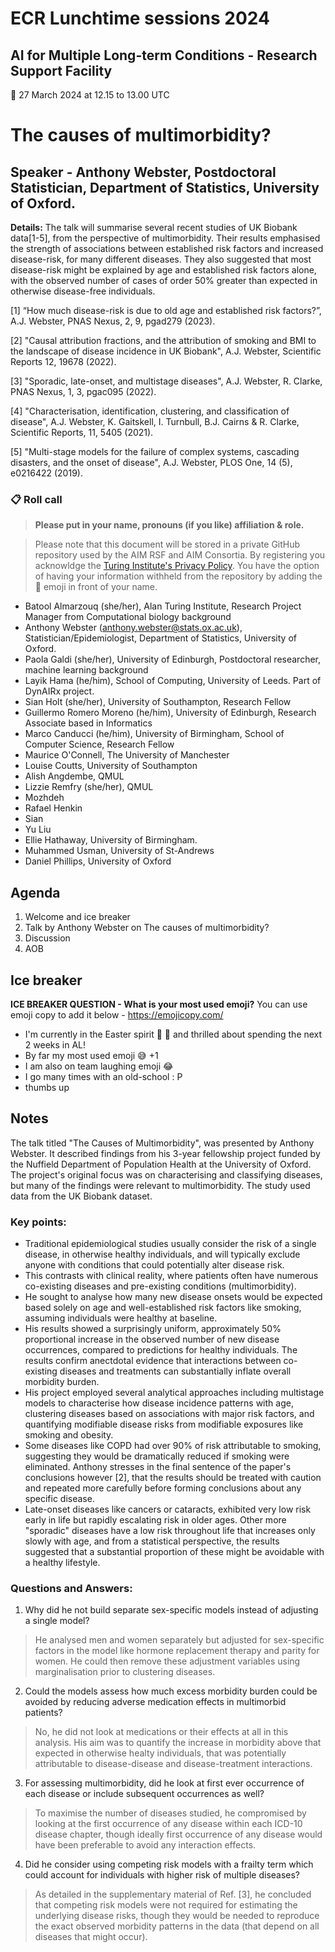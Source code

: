 # ECR Lunchtime sessions 2024
## AI for Multiple Long-term Conditions - Research Support Facility

:date: 27 March 2024 at 12.15 to 13.00 UTC

# The causes of multimorbidity?
## Speaker - Anthony Webster, Postdoctoral Statistician, Department of Statistics, University of Oxford.
**Details:** 
The talk will summarise several recent studies of UK Biobank data[1-5], from the perspective of multimorbidity. Their results emphasised the strength of associations between established risk factors and increased disease-risk, for many different diseases. They also suggested that most disease-risk might be explained by age and established risk factors alone, with the observed number of cases of order 50% greater than expected in otherwise disease-free individuals.

[1] “How much disease-risk is due to old age and established risk factors?”, A.J. Webster, PNAS Nexus, 2, 9, pgad279 (2023).

[2] "Causal attribution fractions, and the attribution of smoking and BMI to the landscape of disease incidence in UK Biobank", A.J. Webster, Scientific Reports 12, 19678 (2022).

[3] "Sporadic, late-onset, and multistage diseases", A.J. Webster, R. Clarke, PNAS Nexus, 1, 3, pgac095 (2022).

[4] "Characterisation, identification, clustering, and classification of disease", A.J. Webster, K. Gaitskell, I. Turnbull, B.J. Cairns & R. Clarke, Scientific Reports, 11, 5405 (2021).

[5] "Multi-stage models for the failure of complex systems, cascading disasters, and the onset of disease", A.J. Webster, PLOS One, 14 (5), e0216422 (2019).

### :clipboard: Roll call

> **Please put in your name, pronouns (if you like) affiliation & role.** 

> Please note that this document will be stored in a private GitHub repository used by the AIM RSF and AIM Consortia. By registering you acknowldge the [Turing Institute's Privacy Policy](https://www.turing.ac.uk/privacy-policy). You have the option of having your information withheld from the repository by adding the :shushing_face: emoji in front of your name. 

* Batool Almarzouq (she/her), Alan Turing Institute, Research Project Manager from Computational biology background
* Anthony Webster (anthony.webster@stats.ox.ac.uk), Statistician/Epidemiologist, Department of Statistics, University of Oxford.
* Paola Galdi (she/her), University of Edinburgh, Postdoctoral researcher, machine learning background
* Layik Hama (he/him), School of Computing, University of Leeds. Part of DynAIRx project.
* Sian Holt (she/her), University of Southampton, Research Fellow
* Guillermo Romero Moreno (he/him), University of Edinburgh, Research Associate based in Informatics
* Marco Canducci (he/him), University of Birmingham, School of Computer Science, Research Fellow
* Maurice O'Connell, The University of Manchester
* Louise Coutts, University of Southampton
* Alish Angdembe, QMUL
* Lizzie Remfry (she/her), QMUL
* Mozhdeh
* Rafael Henkin
* Sian
* Yu Liu
* Ellie Hathaway, University of Birmingham.
* Muhammed Usman, University of St-Andrews
* Daniel Phillips, University of Oxford

## Agenda

1. Welcome and ice breaker
2. Talk by Anthony Webster on The causes of multimorbidity? 
3. Discussion
4. AOB

## Ice breaker

**ICE BREAKER QUESTION - What is your most used emoji?**
You can use emoji copy to add it below - https://emojicopy.com/
* I'm currently in the Easter spirit 🐰 🥚 and thrilled about spending the next 2 weeks in AL!
* By far my most used emoji 😅 +1
* I am also on team laughing emoji 😂
* I go many times with an old-school : P
* thumbs up


## Notes

The talk titled "The Causes of Multimorbidity", was presented by Anthony Webster. It described findings from his 3-year fellowship project funded by the Nuffield Department of Population Health at the University of Oxford. The project's original focus was on characterising and classifying diseases, but many of the findings were relevant to multimorbidity. The study used data from the UK Biobank dataset.  

### Key points:

- Traditional epidemiological studies usually consider the risk of a single disease, in otherwise healthy individuals, and will typically exclude anyone with conditions that could potentially alter disease risk.
- This contrasts with clinical reality, where patients often have numerous co-existing diseases and pre-existing conditions (multimorbidity).
- He sought to analyse how many new disease onsets would be expected based solely on age and well-established risk factors like smoking, assuming individuals were healthy at baseline.
- His results showed a surprisingly uniform, approximately 50% proportional increase in the observed number of new disease occurrences, compared to predictions for healthy individuals. The results confirm anectdotal evidence that interactions between co-existing diseases and treatments can substantially inflate overall morbidity burden.  
- His project employed several analytical approaches including multistage models to characterise how disease incidence patterns with age, clustering diseases based on associations with major risk factors, and quantifying modifiable disease risks from modifiable exposures like smoking and obesity.
- Some diseases like COPD had over 90% of risk attributable to smoking, suggesting they would be dramatically reduced if smoking were eliminated. Anthony stresses in the final sentence of the paper's conclusions however [2], that the results should be treated with caution and repeated more carefully before forming conclusions about any specific disease. 
- Late-onset diseases like cancers or cataracts, exhibited very low risk early in life but rapidly escalating risk in older ages. Other more "sporadic" diseases have a low risk throughout life that increases only slowly with age, and from a statistical perspective, the results suggested that a substantial proportion of these might be avoidable with a healthy lifestyle. 

### Questions and Answers:

1) Why did he not build separate sex-specific models instead of adjusting a single model?
> He analysed men and women separately but adjusted for sex-specific factors in the model like hormone replacement therapy and parity for women. He could then remove these adjustment variables using marginalisation prior to clustering diseases.
2) Could the models assess how much excess morbidity burden could be avoided by reducing adverse medication effects in multimorbid patients?  
> No, he did not look at medications or their effects at all in this analysis. His aim was to quantify the increase in morbidity above that expected in otherwise healty individuals, that was potentially attributable to disease-disease and disease-treatment interactions.
3) For assessing multimorbidity, did he look at first ever occurrence of each disease or include subsequent occurrences as well?
> To maximise the number of diseases studied, he compromised by looking at the first occurrence of any disease within each ICD-10 disease chapter, though ideally first occurrence of any disease would have been preferable to avoid any interaction effects.  
4) Did he consider using competing risk models with a frailty term which could account for individuals with higher risk of multiple diseases?
> As detailed in the supplementary material of Ref. [3], he concluded that competing risk models were not required for estimating the underlying disease risks, though they would be needed to reproduce the exact observed morbidity patterns in the data (that depend on all diseases that might occur). 



